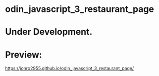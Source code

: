 # odin_javascript_3_restaurant_page

# Under Development.

# Preview:
https://jonro2955.github.io/odin_javascript_3_restaurant_page/
